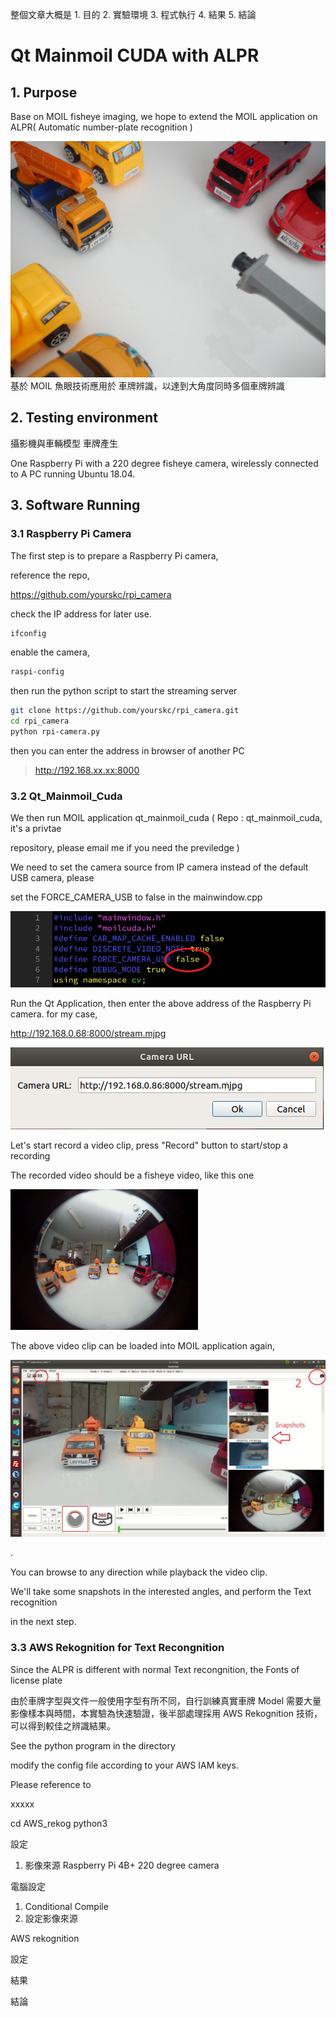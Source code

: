 
整個文章大概是 1. 目的 2. 實驗環境 3. 程式執行 4. 結果  5. 結論

# Qt Mainmoil CUDA with ALPR

## 1. Purpose

Base on MOIL fisheye imaging, we hope to extend the MOIL application on ALPR( Automatic number-plate recognition )

<img src="lab/p001.jpg">
基於 MOIL 魚眼技術應用於 車牌辨識，以達到大角度同時多個車牌辨識

## 2. Testing environment

攝影機與車輛模型 車牌產生

One Raspberry Pi with a 220 degree fisheye camera, wirelessly connected to A PC running Ubuntu 18.04.


## 3. Software Running

### 3.1 Raspberry Pi Camera

The first step is to prepare a Raspberry Pi camera,

reference the repo,

https://github.com/yourskc/rpi_camera

check the IP address for later use.

```sh
ifconfig
```
enable the camera,

```sh
raspi-config
```

 then run the python script to start the streaming server

```sh
git clone https://github.com/yourskc/rpi_camera.git
cd rpi_camera
python rpi-camera.py
```



then you can enter the address in browser of another PC

> http://192.168.xx.xx:8000


### 3.2 Qt_Mainmoil_Cuda

We then run MOIL application qt_mainmoil_cuda  ( Repo : qt_mainmoil_cuda, it's a privtae

repository, please email me if you need the previledge )


We need to set the camera source from IP camera instead of the default USB camera, please

set the FORCE_CAMERA_USB to false in the mainwindow.cpp

<img src="programguide/p001.png">

Run the Qt Application, then enter the above address of the Raspberry Pi camera. for my case,

http://192.168.0.68:8000/stream.mjpg

<img src="programguide/p002.png">

Let's start record a video clip, press "Record" button to start/stop a recording

The recorded video should be a fisheye video, like this one

<a href="fisheye/220/moil_alpr_220.mp4">
<img src='fisheye/220/moil_alpr_220.jpg' width='300px'></a>

The above video clip can be loaded into MOIL application again,

<img src="snapshot/s00.jpg">

.

You can browse to any direction while playback the video clip.

We'll take some snapshots in the interested angles, and perform the Text recognition

in the next step.



### 3.3 AWS Rekognition for Text Recongnition

Since the ALPR is different with normal Text recongnition, the Fonts of license plate  

由於車牌字型與文件一般使用字型有所不同，自行訓練真實車牌 Model 需要大量影像樣本與時間，本實驗為快速驗證，後半部處理採用 AWS Rekognition 技術，可以得到較佳之辨識結果。

See the python program in the directory

modify the config file according to your AWS IAM keys.

Please reference to

xxxxx

cd AWS_rekog
python3





















設定

1. 影像來源
Raspberry Pi 4B+
220 degree camera

電腦設定

1. Conditional Compile
2. 設定影像來源


AWS rekognition

設定


結果


結論
